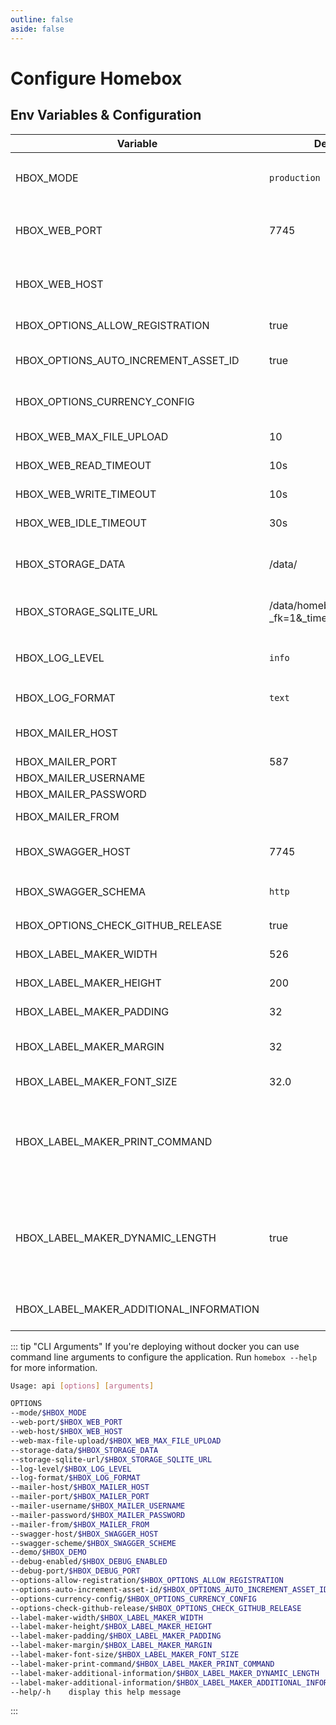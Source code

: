 ```yaml
---
outline: false
aside: false
---
```


# Configure Homebox

## Env Variables & Configuration

| Variable                                | Default                                    | Description                                                                                                                                                                               |
|-----------------------------------------|--------------------------------------------|-------------------------------------------------------------------------------------------------------------------------------------------------------------------------------------------|
| HBOX_MODE                               | `production`                               | application mode used for runtime behavior  can be one of: `development`, `production`                                                                                                    |
| HBOX_WEB_PORT                           | 7745                                       | port to run the web server on, if you're using docker do not change this                                                                                                                  |
| HBOX_WEB_HOST                           |                                            | host to run the web server on, if you're using docker do not change this                                                                                                                  |
| HBOX_OPTIONS_ALLOW_REGISTRATION         | true                                       | allow users to register themselves                                                                                                                                                        |
| HBOX_OPTIONS_AUTO_INCREMENT_ASSET_ID    | true                                       | auto-increments the asset_id field for new items                                                                                                                                          |
| HBOX_OPTIONS_CURRENCY_CONFIG            |                                            | json configuration file containing additional currencie                                                                                                                                   |
| HBOX_WEB_MAX_FILE_UPLOAD                | 10                                         | maximum file upload size supported in MB                                                                                                                                                  |
| HBOX_WEB_READ_TIMEOUT                   | 10s                                        | Read timeout of HTTP sever                                                                                                                                                                |
| HBOX_WEB_WRITE_TIMEOUT                  | 10s                                        | Write timeout of HTTP server                                                                                                                                                              |
| HBOX_WEB_IDLE_TIMEOUT                   | 30s                                        | Idle timeout of HTTP server                                                                                                                                                               |
| HBOX_STORAGE_DATA                       | /data/                                     | path to the data directory, do not change this if you're using docker                                                                                                                     |
| HBOX_STORAGE_SQLITE_URL                 | /data/homebox.db?_fk=1&_time_format=sqlite | sqlite database url, if you're using docker do not change this                                                                                                                            |
| HBOX_LOG_LEVEL                          | `info`                                     | log level to use, can be one of `trace`, `debug`, `info`, `warn`, `error`, `critical`                                                                                                     |
| HBOX_LOG_FORMAT                         | `text`                                     | log format to use, can be one of: `text`, `json`                                                                                                                                          |
| HBOX_MAILER_HOST                        |                                            | email host to use, if not set no email provider will be used                                                                                                                              |
| HBOX_MAILER_PORT                        | 587                                        | email port to use                                                                                                                                                                         |
| HBOX_MAILER_USERNAME                    |                                            | email user to use                                                                                                                                                                         |
| HBOX_MAILER_PASSWORD                    |                                            | email password to use                                                                                                                                                                     |
| HBOX_MAILER_FROM                        |                                            | email from address to use                                                                                                                                                                 |
| HBOX_SWAGGER_HOST                       | 7745                                       | swagger host to use, if not set swagger will be disabled                                                                                                                                  |
| HBOX_SWAGGER_SCHEMA                     | `http`                                     | swagger schema to use, can be one of: `http`, `https`                                                                                                                                     |
| HBOX_OPTIONS_CHECK_GITHUB_RELEASE       | true                                       | check for new github releases                                                                                                                                                             |
| HBOX_LABEL_MAKER_WIDTH                  | 526                                        | width for generated labels in pixels                                                                                                                                                      |
| HBOX_LABEL_MAKER_HEIGHT                 | 200                                        | height for generated labels in pixels                                                                                                                                                     |
| HBOX_LABEL_MAKER_PADDING                | 32                                         | space between elements on label                                                                                                                                                           |
| HBOX_LABEL_MAKER_MARGIN                 | 32                                         | space between the label content and edges of the label                                                                                                                                    |
| HBOX_LABEL_MAKER_FONT_SIZE              | 32.0                                       | the size of the labels font                                                                                                                                                               |
| HBOX_LABEL_MAKER_PRINT_COMMAND          |                                            | the command to use for printing labels. if empty, label printing is disabled. <span v-pre>`{{.FileName}}`</span> in the command will be replaced with the png filename of the label                  |
| HBOX_LABEL_MAKER_DYNAMIC_LENGTH         | true                                       | allow label generation with open length. `HBOX_LABEL_MAKER_HEIGHT` is still used for layout and minimal height. If not used, long text may be cut off, but all labels have the same size. |
| HBOX_LABEL_MAKER_ADDITIONAL_INFORMATION |                                            | Additional information added to the label like name or phone number                                                                                                                       |

::: tip "CLI Arguments"
If you're deploying without docker you can use command line arguments to configure the application. Run `homebox --help` for more information.

```sh
Usage: api [options] [arguments]

OPTIONS
--mode/$HBOX_MODE                                                             <string>  (default: development)
--web-port/$HBOX_WEB_PORT                                                     <string>  (default: 7745)
--web-host/$HBOX_WEB_HOST                                                     <string>
--web-max-file-upload/$HBOX_WEB_MAX_FILE_UPLOAD                               <int>     (default: 10)
--storage-data/$HBOX_STORAGE_DATA                                             <string>  (default: ./.data)
--storage-sqlite-url/$HBOX_STORAGE_SQLITE_URL                                 <string>  (default: ./.data/homebox.db?_fk=1&_time_format=sqlite)
--log-level/$HBOX_LOG_LEVEL                                                   <string>  (default: info)
--log-format/$HBOX_LOG_FORMAT                                                 <string>  (default: text)
--mailer-host/$HBOX_MAILER_HOST                                               <string>
--mailer-port/$HBOX_MAILER_PORT                                               <int>
--mailer-username/$HBOX_MAILER_USERNAME                                       <string>
--mailer-password/$HBOX_MAILER_PASSWORD                                       <string>
--mailer-from/$HBOX_MAILER_FROM                                               <string>
--swagger-host/$HBOX_SWAGGER_HOST                                             <string>  (default: localhost:7745)
--swagger-scheme/$HBOX_SWAGGER_SCHEME                                         <string>  (default: http)
--demo/$HBOX_DEMO                                                             <bool>
--debug-enabled/$HBOX_DEBUG_ENABLED                                           <bool>    (default: false)
--debug-port/$HBOX_DEBUG_PORT                                                 <string>  (default: 4000)
--options-allow-registration/$HBOX_OPTIONS_ALLOW_REGISTRATION                 <bool>    (default: true)
--options-auto-increment-asset-id/$HBOX_OPTIONS_AUTO_INCREMENT_ASSET_ID       <bool>    (default: true)
--options-currency-config/$HBOX_OPTIONS_CURRENCY_CONFIG                       <string>
--options-check-github-release/$HBOX_OPTIONS_CHECK_GITHUB_RELEASE             <bool>    (default: true)
--label-maker-width/$HBOX_LABEL_MAKER_WIDTH                                   <int>     (default: 526)
--label-maker-height/$HBOX_LABEL_MAKER_HEIGHT                                 <int>     (default: 200)
--label-maker-padding/$HBOX_LABEL_MAKER_PADDING                               <int>     (default: 32)
--label-maker-margin/$HBOX_LABEL_MAKER_MARGIN                                 <int>       (default: 32)
--label-maker-font-size/$HBOX_LABEL_MAKER_FONT_SIZE                           <float>   (default: 32.0)
--label-maker-print-command/$HBOX_LABEL_MAKER_PRINT_COMMAND                   <string>
--label-maker-additional-information/$HBOX_LABEL_MAKER_DYNAMIC_LENGTH         <string>  (default: true) 
--label-maker-additional-information/$HBOX_LABEL_MAKER_ADDITIONAL_INFORMATION <string>
--help/-h    display this help message
```
:::